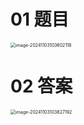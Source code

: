 # 01 题目

<img src="https://cvp.oss-cn-shanghai.aliyuncs.com/202411031036158.png" alt="image-20241103103602118" style="zoom:50%;" />



# 02 答案

<img src="https://cvp.oss-cn-shanghai.aliyuncs.com/202411031038241.png" alt="image-20241103103827192" style="zoom:50%;" />